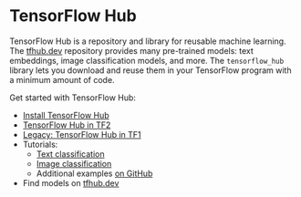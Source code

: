 # TensorFlow Hub

TensorFlow Hub is a repository and library for reusable machine learning. The
[tfhub.dev](https://tfhub.dev) repository provides many pre-trained models: text
embeddings, image classification models, and more. The `tensorflow_hub` library
lets you download and reuse them in your TensorFlow program with a minimum
amount of code.

Get started with TensorFlow Hub:

-   [Install TensorFlow Hub](installation.md)
-   [TensorFlow Hub in TF2](tf2_saved_model.md)
-   [Legacy: TensorFlow Hub in TF1](tf1_hub_module.md)
-   Tutorials:
    -   [Text classification](https://github.com/tensorflow/hub/blob/master/examples/colab/tf2_text_classification.ipynb)
    -   [Image classification](https://github.com/tensorflow/hub/blob/master/examples/colab/tf2_text_classification.ipynb)
    -   Additional examples
        [on GitHub](https://github.com/tensorflow/hub/blob/master/examples/README.md)
-   Find models on [tfhub.dev](https://tfhub.dev)
